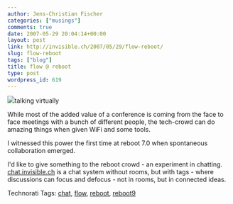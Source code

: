 ```yaml
---
author: Jens-Christian Fischer
categories: ["musings"]
comments: true
date: 2007-05-29 20:04:14+00:00
layout: post
link: http://invisible.ch/2007/05/29/flow-reboot/
slug: flow-reboot
tags: ["blog"]
title: flow @ reboot
type: post
wordpress_id: 619
---
```


![](files/flow-tn.png)talking virtually 



While most of the added value of a conference is coming from the face to face meetings with a bunch of different people, the tech-crowd can do amazing things when given WiFi and some tools. 

I witnessed this power the first time at reboot 7.0 when spontaneous collaboration emerged.

I'd like to give something to the reboot crowd - an experiment in chatting. [chat.invisible.ch][1] is a chat system without rooms, but with tags - where discussions can focus and defocus - not in rooms, but in connected ideas.

[1]: http://chat.invisible.ch



Technorati Tags: [chat](http://www.technorati.com/tag/chat), [flow](http://www.technorati.com/tag/flow), [reboot](http://www.technorati.com/tag/reboot), [reboot9](http://www.technorati.com/tag/reboot9)
